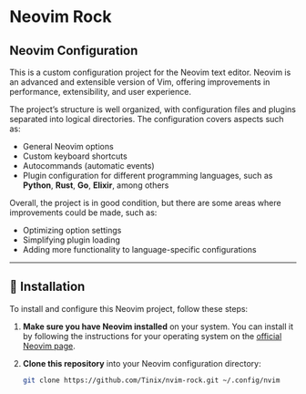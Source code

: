 # Neovim Rock

## Neovim Configuration

This is a custom configuration project for the Neovim text editor.
Neovim is an advanced and extensible version of Vim, offering improvements in performance, extensibility, and user experience.

The project’s structure is well organized, with configuration files and plugins separated into logical directories. The configuration covers aspects such as:

- General Neovim options
- Custom keyboard shortcuts
- Autocommands (automatic events)
- Plugin configuration for different programming languages, such as **Python**, **Rust**, **Go**, **Elixir**, among others

Overall, the project is in good condition, but there are some areas where improvements could be made, such as:

- Optimizing option settings
- Simplifying plugin loading
- Adding more functionality to language-specific configurations

---

## 🚀 Installation

To install and configure this Neovim project, follow these steps:

1. **Make sure you have Neovim installed** on your system.
   You can install it by following the instructions for your operating system on the [official Neovim page](https://neovim.io/).

2. **Clone this repository** into your Neovim configuration directory:

   ```bash
   git clone https://github.com/Tinix/nvim-rock.git ~/.config/nvim

